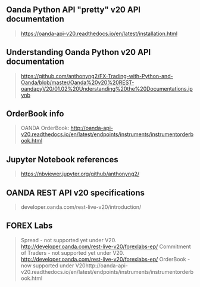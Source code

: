 ## Oanda Python API "pretty" v20 API documentation
> https://oanda-api-v20.readthedocs.io/en/latest/installation.html

## Understanding Oanda Python v20 API documentation
> https://github.com/anthonyng2/FX-Trading-with-Python-and-Oanda/blob/master/Oanda%20v20%20REST-oandapyV20/01.02%20Understanding%20the%20Documentations.ipynb

## OrderBook info
> OANDA OrderBook:
> http://oanda-api-v20.readthedocs.io/en/latest/endpoints/instruments/instrumentorderbook.html

## Jupyter Notebook references
> https://nbviewer.jupyter.org/github/anthonyng2/

## OANDA REST API v20 specifications
> developer.oanda.com/rest-live-v20/introduction/

## FOREX Labs
> Spread - not supported yet under V20. http://developer.oanda.com/rest-live-v20/forexlabs-ep/
> Commitment of Traders - not supported yet under V20. http://developer.oanda.com/rest-live-v20/forexlabs-ep/
> OrderBook - now supported under V20http://oanda-api-v20.readthedocs.io/en/latest/endpoints/instruments/instrumentorderbook.html